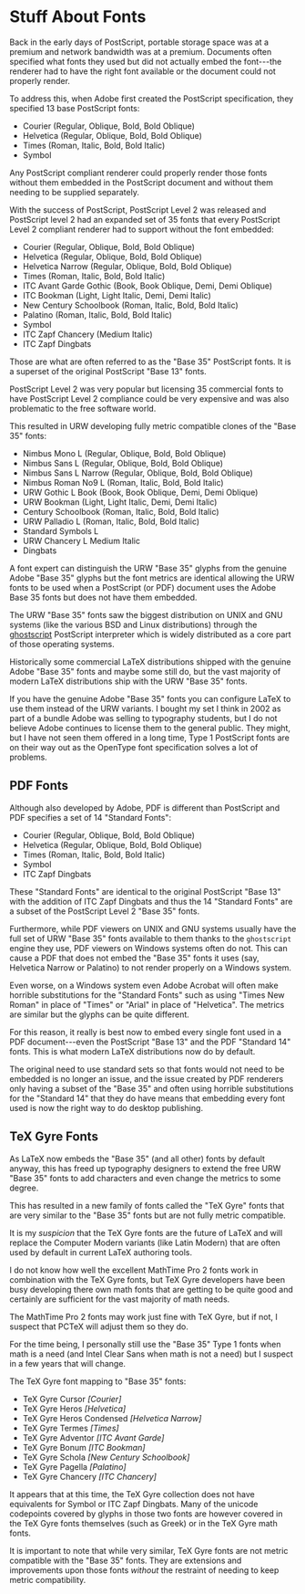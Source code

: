 Stuff About Fonts
=================

Back in the early days of PostScript, portable storage space was at a premium
and network bandwidth was at a premium. Documents often specified what fonts
they used but did not actually embed the font---the renderer had to have the
right font available or the document could not properly render.

To address this, when Adobe first created the PostScript specification, they
specified 13 base PostScript fonts:

* Courier (Regular, Oblique, Bold, Bold Oblique)
* Helvetica (Regular, Oblique, Bold, Bold Oblique)
* Times (Roman, Italic, Bold, Bold Italic)
* Symbol

Any PostScript compliant renderer could properly render those fonts without them
embedded in the PostScript document and without them needing to be supplied
separately.

With the success of PostScript, PostScript Level 2 was released and PostScript
level 2 had an expanded set of 35 fonts that every PostScript Level 2 compliant
renderer had to support without the font embedded:

* Courier (Regular, Oblique, Bold, Bold Oblique)
* Helvetica (Regular, Oblique, Bold, Bold Oblique)
* Helvetica Narrow (Regular, Oblique, Bold, Bold Oblique)
* Times (Roman, Italic, Bold, Bold Italic)
* ITC Avant Garde Gothic (Book, Book Oblique, Demi, Demi Oblique)
* ITC Bookman (Light, Light Italic, Demi, Demi Italic)
* New Century Schoolbook (Roman, Italic, Bold, Bold Italic)
* Palatino (Roman, Italic, Bold, Bold Italic)
* Symbol
* ITC Zapf Chancery (Medium Italic)
* ITC Zapf Dingbats

Those are what are often referred to as the "Base 35" PostScript fonts. It is
a superset of the original PostScript "Base 13" fonts.

PostScript Level 2 was very popular but licensing 35 commercial fonts to have
PostScript Level 2 compliance could be very expensive and was also problematic
to the free software world.

This resulted in URW developing fully metric compatible clones of the "Base 35"
fonts:

* Nimbus Mono L (Regular, Oblique, Bold, Bold Oblique)
* Nimbus Sans L (Regular, Oblique, Bold, Bold Oblique)
* Nimbus Sans L Narrow (Regular, Oblique, Bold, Bold Oblique)
* Nimbus Roman No9 L (Roman, Italic, Bold, Bold Italic)
* URW Gothic L Book (Book, Book Oblique, Demi, Demi Oblique)
* URW Bookman (Light, Light Italic, Demi, Demi Italic)
* Century Schoolbook (Roman, Italic, Bold, Bold Italic)
* URW Palladio L (Roman, Italic, Bold, Bold Italic)
* Standard Symbols L
* URW Chancery L Medium Italic
* Dingbats

A font expert can distinguish the URW "Base 35" glyphs from the genuine Adobe
"Base 35" glyphs but the font metrics are identical allowing the URW fonts to
be used when a PostScript (or PDF) document uses the Adobe Base 35 fonts but
does not have them embedded.

The URW "Base 35" fonts saw the biggest distribution on UNIX and GNU systems
(like the various BSD and Linux distributions) through the
[ghostscript](https://www.ghostscript.com/) PostScript interpreter which is
widely distributed as a core part of those operating systems.

Historically some commercial LaTeX distributions shipped with the genuine Adobe
"Base 35" fonts and maybe some still do, but the vast majority of modern LaTeX
distributions ship with the URW "Base 35" fonts.

If you have the genuine Adobe "Base 35" fonts you can configure LaTeX to use
them instead of the URW variants. I bought my set I think in 2002 as part of a
bundle Adobe was selling to typography students, but I do not believe Adobe
continues to license them to the general public. They might, but I have not seen
them offered in a long time, Type 1 PostScript fonts are on their way out as the
OpenType font specification solves a lot of problems.

PDF Fonts
---------

Although also developed by Adobe, PDF is different than PostScript and PDF
specifies a set of 14 "Standard Fonts":

* Courier (Regular, Oblique, Bold, Bold Oblique)
* Helvetica (Regular, Oblique, Bold, Bold Oblique)
* Times (Roman, Italic, Bold, Bold Italic)
* Symbol
* ITC Zapf Dingbats

These "Standard Fonts" are identical to the original PostScript "Base 13" with
the addition of ITC Zapf Dingbats and thus the 14 "Standard Fonts" are a subset
of the PostScript Level 2 "Base 35" fonts.

Furthermore, while PDF viewers on UNIX and GNU systems usually have the full set
of URW "Base 35" fonts available to them thanks to the `ghostscript` engine they
use, PDF viewers on Windows systems often do not. This can cause a PDF that does
not embed the "Base 35" fonts it uses (say, Helvetica Narrow or Palatino) to not
render properly on a Windows system.

Even worse, on a Windows system even Adobe Acrobat will often make horrible
substitutions for the "Standard Fonts" such as using "Times New Roman" in place
of "Times" or "Arial" in place of "Helvetica". The metrics are similar but the
glyphs can be quite different.

For this reason, it really is best now to embed every single font used in a PDF
document---even the PostScript "Base 13" and the PDF "Standard 14" fonts. This
is what modern LaTeX distributions now do by default.

The original need to use standard sets so that fonts would not need to be
embedded is no longer an issue, and the issue created by PDF renderers only
having a subset of the "Base 35" and often using horrible substitutions for the
"Standard 14" that they do have means that embedding every font used is now the
right way to do desktop publishing.


TeX Gyre Fonts
--------------

As LaTeX now embeds the "Base 35" (and all other) fonts by default anyway, this
has freed up typography designers to extend the free URW "Base 35" fonts to
add characters and even change the metrics to some degree.

This has resulted in a new family of fonts called the "TeX Gyre" fonts that are
very similar to the "Base 35" fonts but are not fully metric compatible.

It is my *suspicion* that the TeX Gyre fonts are the future of LaTeX and will
replace the Computer Modern variants (like Latin Modern) that are often used by
default in current LaTeX authoring tools.

I do not know how well the excellent MathTime Pro 2 fonts work in combination
with the TeX Gyre fonts, but TeX Gyre developers have been busy developing there
own math fonts that are getting to be quite good and certainly are sufficient
for the vast majority of math needs.

The MathTime Pro 2 fonts may work just fine with TeX Gyre, but if not, I suspect
that PCTeX will adjust them so they do.

For the time being, I personally still use the "Base 35" Type 1 fonts when math
is a need (and Intel Clear Sans when math is not a need) but I suspect in a few
years that will change.

The TeX Gyre font mapping to "Base 35" fonts:

* TeX Gyre Cursor *[Courier]*
* TeX Gyre Heros *[Helvetica]*
* TeX Gyre Heros Condensed *[Helvetica Narrow]*
* TeX Gyre Termes *[Times]*
* TeX Gyre Adventor *[ITC Avant Garde]*
* TeX Gyre Bonum *[ITC Bookman]*
* TeX Gyre Schola *[New Century Schoolbook]*
* TeX Gyre Pagella *[Palatino]*
* TeX Gyre Chancery *[ITC Chancery]*

It appears that at this time, the TeX Gyre collection does not have equivalents
for Symbol or ITC Zapf Dingbats. Many of the unicode codepoints covered by
glyphs in those two fonts are however covered in the TeX Gyre fonts themselves
(such as Greek) or in the TeX Gyre math fonts.

It is important to note that while very similar, TeX Gyre fonts are not metric
compatible with the "Base 35" fonts. They are extensions and improvements upon
those fonts *without* the restraint of needing to keep metric compatibility.
